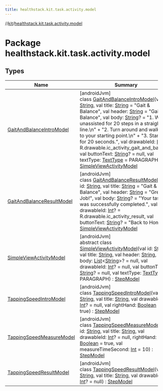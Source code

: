 ```yaml
---
title: healthstack.kit.task.activity.model
---
```

//[kit](../../index.html)/[healthstack.kit.task.activity.model](index.html)



# Package healthstack.kit.task.activity.model



## Types


| Name | Summary |
|---|---|
| [GaitAndBalanceIntroModel](-gait-and-balance-intro-model/index.html) | [androidJvm]<br>class [GaitAndBalanceIntroModel](-gait-and-balance-intro-model/index.html)(val id: [String](https://kotlinlang.org/api/latest/jvm/stdlib/kotlin/-string/index.html), val title: [String](https://kotlinlang.org/api/latest/jvm/stdlib/kotlin/-string/index.html) = &quot;Gait &amp; Balance&quot;, val header: [String](https://kotlinlang.org/api/latest/jvm/stdlib/kotlin/-string/index.html) = &quot;Gait &amp; Balance&quot;, val body: [String](https://kotlinlang.org/api/latest/jvm/stdlib/kotlin/-string/index.html)? = &quot;1. Walk unassisted for 20 steps in a straight line.\n&quot; +         &quot;2. Turn around and walk back to your starting point.\n&quot; +         &quot;3. Stand still for 20 seconds.&quot;, val drawableId: [Int](https://kotlinlang.org/api/latest/jvm/stdlib/kotlin/-int/index.html)? = R.drawable.ic_activity_gait_and_balance, val buttonText: [String](https://kotlinlang.org/api/latest/jvm/stdlib/kotlin/-string/index.html)? = null, val textType: [TextType](../healthstack.kit.ui/-text-type/index.html) = PARAGRAPH) : [SimpleViewActivityModel](-simple-view-activity-model/index.html) |
| [GaitAndBalanceResultModel](-gait-and-balance-result-model/index.html) | [androidJvm]<br>class [GaitAndBalanceResultModel](-gait-and-balance-result-model/index.html)(val id: [String](https://kotlinlang.org/api/latest/jvm/stdlib/kotlin/-string/index.html), val title: [String](https://kotlinlang.org/api/latest/jvm/stdlib/kotlin/-string/index.html) = &quot;Gait &amp; Balance&quot;, val header: [String](https://kotlinlang.org/api/latest/jvm/stdlib/kotlin/-string/index.html) = &quot;Great Job!&quot;, val body: [String](https://kotlinlang.org/api/latest/jvm/stdlib/kotlin/-string/index.html)? = &quot;Your task was successfully completed.&quot;, val drawableId: [Int](https://kotlinlang.org/api/latest/jvm/stdlib/kotlin/-int/index.html)? = R.drawable.ic_activity_result, val buttonText: [String](https://kotlinlang.org/api/latest/jvm/stdlib/kotlin/-string/index.html)? = &quot;Back to Home&quot;) : [SimpleViewActivityModel](-simple-view-activity-model/index.html) |
| [SimpleViewActivityModel](-simple-view-activity-model/index.html) | [androidJvm]<br>abstract class [SimpleViewActivityModel](-simple-view-activity-model/index.html)(val id: [String](https://kotlinlang.org/api/latest/jvm/stdlib/kotlin/-string/index.html), val title: [String](https://kotlinlang.org/api/latest/jvm/stdlib/kotlin/-string/index.html), val header: [String](https://kotlinlang.org/api/latest/jvm/stdlib/kotlin/-string/index.html), val body: [List](https://kotlinlang.org/api/latest/jvm/stdlib/kotlin.collections/-list/index.html)&lt;[String](https://kotlinlang.org/api/latest/jvm/stdlib/kotlin/-string/index.html)&gt;? = null, val drawableId: [Int](https://kotlinlang.org/api/latest/jvm/stdlib/kotlin/-int/index.html)? = null, val buttonText: [String](https://kotlinlang.org/api/latest/jvm/stdlib/kotlin/-string/index.html)? = null, val textType: [TextType](../healthstack.kit.ui/-text-type/index.html) = PARAGRAPH) : [StepModel](../healthstack.kit.task.base/-step-model/index.html) |
| [TappingSpeedIntroModel](-tapping-speed-intro-model/index.html) | [androidJvm]<br>class [TappingSpeedIntroModel](-tapping-speed-intro-model/index.html)(val id: [String](https://kotlinlang.org/api/latest/jvm/stdlib/kotlin/-string/index.html), val title: [String](https://kotlinlang.org/api/latest/jvm/stdlib/kotlin/-string/index.html), val drawableId: [Int](https://kotlinlang.org/api/latest/jvm/stdlib/kotlin/-int/index.html)? = null, val rightHand: [Boolean](https://kotlinlang.org/api/latest/jvm/stdlib/kotlin/-boolean/index.html) = true) : [StepModel](../healthstack.kit.task.base/-step-model/index.html) |
| [TappingSpeedMeasureModel](-tapping-speed-measure-model/index.html) | [androidJvm]<br>class [TappingSpeedMeasureModel](-tapping-speed-measure-model/index.html)(val id: [String](https://kotlinlang.org/api/latest/jvm/stdlib/kotlin/-string/index.html), val title: [String](https://kotlinlang.org/api/latest/jvm/stdlib/kotlin/-string/index.html), val drawableId: [Int](https://kotlinlang.org/api/latest/jvm/stdlib/kotlin/-int/index.html)? = null, rightHand: [Boolean](https://kotlinlang.org/api/latest/jvm/stdlib/kotlin/-boolean/index.html) = true, val measureTimeSecond: [Int](https://kotlinlang.org/api/latest/jvm/stdlib/kotlin/-int/index.html) = 10) : [StepModel](../healthstack.kit.task.base/-step-model/index.html) |
| [TappingSpeedResultModel](-tapping-speed-result-model/index.html) | [androidJvm]<br>class [TappingSpeedResultModel](-tapping-speed-result-model/index.html)(val id: [String](https://kotlinlang.org/api/latest/jvm/stdlib/kotlin/-string/index.html), val title: [String](https://kotlinlang.org/api/latest/jvm/stdlib/kotlin/-string/index.html), val drawableId: [Int](https://kotlinlang.org/api/latest/jvm/stdlib/kotlin/-int/index.html)? = null) : [StepModel](../healthstack.kit.task.base/-step-model/index.html) |

